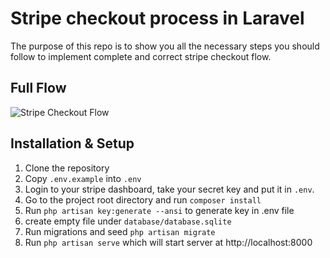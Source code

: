 # Stripe checkout process in Laravel

The purpose of this repo is to show you all the necessary steps you should follow to implement complete and correct stripe checkout flow. 


## Full Flow

<img src="https://raw.githubusercontent.com/thecodeholic/stripe-checkout-laravel/main/Stripe_Checkout_Flow.png" alt="Stripe Checkout Flow" />

## Installation & Setup

1. Clone the repository
1. Copy `.env.example` into `.env`
1. Login to your stripe dashboard, take your secret key and put it in `.env`.
1. Go to the project root directory and run `composer install`
1. Run `php artisan key:generate --ansi` to generate key in .env file
1. create empty file under `database/database.sqlite`
1. Run migrations and seed `php artisan migrate`
1. Run `php artisan serve` which will start server at http://localhost:8000



